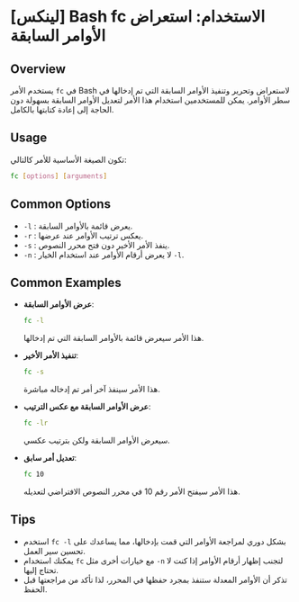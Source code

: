 # [لينكس] Bash fc الاستخدام: استعراض الأوامر السابقة

## Overview
يستخدم الأمر `fc` في Bash لاستعراض وتحرير وتنفيذ الأوامر السابقة التي تم إدخالها في سطر الأوامر. يمكن للمستخدمين استخدام هذا الأمر لتعديل الأوامر السابقة بسهولة دون الحاجة إلى إعادة كتابتها بالكامل.

## Usage
تكون الصيغة الأساسية للأمر كالتالي:
```bash
fc [options] [arguments]
```

## Common Options
- `-l` : يعرض قائمة بالأوامر السابقة.
- `-r` : يعكس ترتيب الأوامر عند عرضها.
- `-s` : ينفذ الأمر الأخير دون فتح محرر النصوص.
- `-n` : لا يعرض أرقام الأوامر عند استخدام الخيار `-l`.

## Common Examples
- **عرض الأوامر السابقة**:
  ```bash
  fc -l
  ```
  هذا الأمر سيعرض قائمة بالأوامر السابقة التي تم إدخالها.

- **تنفيذ الأمر الأخير**:
  ```bash
  fc -s
  ```
  هذا الأمر سينفذ آخر أمر تم إدخاله مباشرة.

- **عرض الأوامر السابقة مع عكس الترتيب**:
  ```bash
  fc -lr
  ```
  سيعرض الأوامر السابقة ولكن بترتيب عكسي.

- **تعديل أمر سابق**:
  ```bash
  fc 10
  ```
  هذا الأمر سيفتح الأمر رقم 10 في محرر النصوص الافتراضي لتعديله.

## Tips
- استخدم `fc -l` بشكل دوري لمراجعة الأوامر التي قمت بإدخالها، مما يساعدك على تحسين سير العمل.
- يمكنك استخدام `fc` مع خيارات أخرى مثل `-n` لتجنب إظهار أرقام الأوامر إذا كنت لا تحتاج إليها.
- تذكر أن الأوامر المعدلة ستنفذ بمجرد حفظها في المحرر، لذا تأكد من مراجعتها قبل الحفظ.